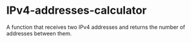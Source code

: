 # IPv4-addresses-calculator
A function that receives two IPv4 addresses and returns the number of addresses between them.
